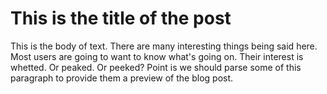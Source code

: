 <!-- date = 22 May 2021 -->

# This is the title of the post

This is the body of text.  There are many interesting things being said here.  Most users are going to want to know what's going on.  Their interest is whetted.  Or peaked.  Or peeked?  Point is we should parse some of this paragraph to provide them a preview of the blog post.


